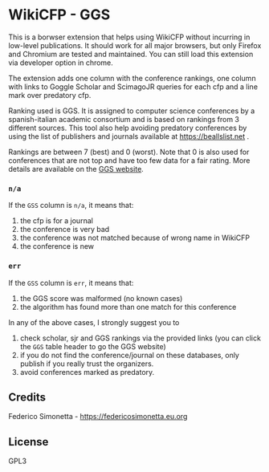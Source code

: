 # WikiCFP - GGS

This is a borwser extension that helps using WikiCFP without incurring in 
low-level publications. It should work for all major browsers, but only 
Firefox and Chromium are tested and maintained. You can still load this 
extension via developer option in chrome.

The extension adds one column with the conference rankings, one column with 
links to Goggle Scholar and ScimagoJR queries for each cfp and a line mark over
predatory cfp.

Ranking used is GGS. It is assigned to computer science conferences by a
spanish-italian academic consortium and is based on rankings from 3 different
sources. This tool also help avoiding predatory conferences by using the list
of publishers and journals available at https://beallslist.net .

Rankings are between 7 (best) and 0 (worst). Note that 0 is also used for
conferences that are not top and have too few data for a fair rating. More
details are available on the [GGS website](https://scie.lcc.uma.es:8443/).

### `n/a`
If the `GSS` column is `n/a`, it means that:
1. the cfp is for a journal
2. the conference is very bad
3. the conference was not matched because of wrong name in WikiCFP
4. the conference is new

### `err`
If the `GSS` column is `err`, it means that:
1. the GGS score was malformed (no known cases)
2. the algorithm has found more than one match for this conference

In any of the above cases, I strongly suggest you to 
1. check scholar, sjr and GGS rankings via the provided links (you can click
   the `GGS` table header to go the GGS website)
2. if you do not find the conference/journal on these databases, only publish
   if you really trust the organizers.
3. avoid conferences marked as predatory.

## Credits

Federico Simonetta - https://federicosimonetta.eu.org

## License

GPL3
